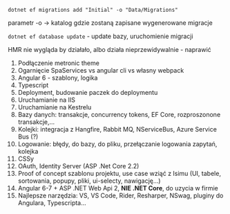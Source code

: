 `dotnet ef migrations add "Initial" -o "Data/Migrations"`

parametr -o -> katalog gdzie zostaną zapisane wygenerowane migracje

`dotnet ef database update` - update bazy, uruchomienie migracji

HMR nie wygląda by działało, albo działa nieprzewidywalnie - naprawić


1. Podłączenie metronic theme
2. Ogarnięcie SpaServices vs angular cli vs własny webpack
3. Angular 6 - szablony, logika
4. Typescript
5. Deployment, budowanie paczek do deploymentu
6. Uruchamianie na IIS
7. Uruchamianie na Kestrelu
8. Bazy danych: transakcje, concurrency tokens, EF Core, rozproszonone transakcje,...
9. Kolejki: integracja z Hangfire, Rabbit MQ, NServiceBus, Azure Service Bus (?)
10. Logowanie: błędy, do bazy, do pliku, przełączanie logowania zapytań, kolejka
11. CSSy
12. OAuth, Identity Server (ASP .Net Core 2.2)
13. Proof of concept szablonu projektu, use case wziąć z Isimu (UI, tabele, sortowania, popupy, pliki,
    ui-selecty, nawigację...)
14. Angular 6-7 + ASP .NET Web Api 2, **NIE .NET Core**, do uzycia w firmie
15. Najlepsze narzędzia: VS, VS Code, Rider, Resharper, NSwag, pluginy do
    Angulara, Typescripta...